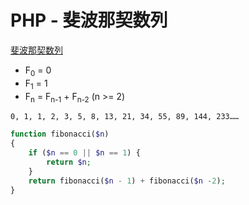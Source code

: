# PHP - 斐波那契数列

[斐波那契数列](https://zh.wikipedia.org/wiki/%E6%96%90%E6%B3%A2%E9%82%A3%E5%A5%91%E6%95%B0%E5%88%97)

- F<sub>0</sub> = 0
- F<sub>1</sub> = 1
- F<sub>n</sub> = F<sub>n-1</sub> + F<sub>n-2</sub> (n >= 2)

`0, 1, 1, 2, 3, 5, 8, 13, 21, 34, 55, 89, 144, 233……`

```php
function fibonacci($n)
{
    if ($n == 0 || $n == 1) {
        return $n;
    }
    return fibonacci($n - 1) + fibonacci($n -2);
}
```
